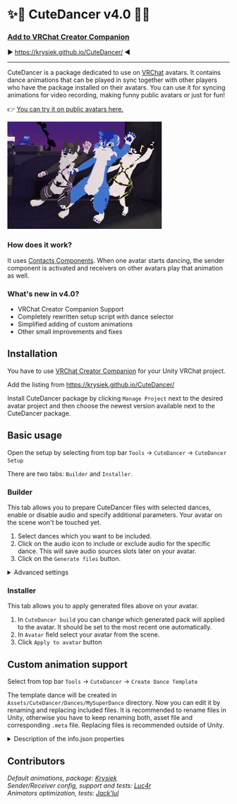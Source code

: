 # ✨🕺 CuteDancer v4.0 🕺✨

### [Add to VRChat Creator Companion](https://krysiek.github.io/CuteDancer/)
▶️ https://krysiek.github.io/CuteDancer/ ◀️

---

CuteDancer is a package dedicated to use on [VRChat](https://hello.vrchat.com/) avatars. It contains dance animations that can be played in sync together with other players who have the package installed on their avatars. You can use it for syncing animations for video recording, making funny public avatars or just for fun!

👉 [You can try it on public avatars here.](https://vrchat.com/home/world/wrld_deb6ff93-c907-4d16-92d0-911758135c70)

![promo anim](docs/images/cutedancer.gif)

### How does it work?

It uses [Contacts Components](https://creators.vrchat.com/avatars/avatar-dynamics/contacts/). When one avatar starts dancing, the sender component is activated and receivers on other avatars play that animation as well.

### What's new in v4.0?

- VRChat Creator Companion Support
- Completely rewritten setup script with dance selector
- Simplified adding of custom animations
- Other small improvements and fixes

## Installation

You have to use [VRChat Creator Companion](https://vcc.docs.vrchat.com/) for your Unity VRChat project.

Add the listing from https://krysiek.github.io/CuteDancer/

Install CuteDancer package by clicking `Manage Project` next to the desired avatar project and then choose the newest version available next to the CuteDancer package.

## Basic usage

Open the setup by selecting from top bar `Tools` -> `CuteDancer` -> `CuteDancer Setup`

There are two tabs: `Builder` and `Installer`.

### Builder

This tab allows you to prepare CuteDancer files with selected dances, enable or disable audio and specify additional parameters. Your avatar on the scene won't be touched yet.

1. Select dances which you want to be included.
2. Click on the audio icon to include or exclude audio for the specific dance. This will save audio sources slots later on your avatar.
3. Click on the `Generate files` button.

<details>
<summary>Advanced settings</summary>

- `Parameter name` - name of the parameter used for the dances. Change it if you have problem with non working animations, stuck (e.g. GoGo Loco).
- `Parameter start value` - indicates the start
- `Output directory` - you can create multiple builds by changing this directory (e.g. one for PC and one for Quest version).

</details>

### Installer

This tab allows you to apply generated files above on your avatar.

1. In `CuteDancer build` you can change which generated pack will applied to the avatar. It should be set to the most recent one automatically.
2. In `Avatar` field select your avatar from the scene.
3. Click `Apply to avatar` button

## Custom animation support

Select from top bar `Tools` -> `CuteDancer` -> `Create Dance Template`

The template dance will be created in `Assets/CuteDancer/Dances/MySuperDance` directory. Now you can edit it by renaming and replacing included files. It is recommended to rename files in Unity, otherwise you have to keep renaming both, asset file and corresponding `.meta` file. Replacing files is recommended outside of Unity.

<details>
<summary>Description of the info.json properties</summary>

- `name` - Used for internal parameters names, should be unique without spaces.
- `displayName` - Used for displaying in Builder and avatar's Action Menu.
- `collection` - Name of a category for the builder.
- `author` - Name of the author of the animation.
- `order` - Display order in the builder.

</details>

## Contributors

_Default animations, package: [Krysiek](https://github.com/Krysiek)  
Sender/Receiver config, support and tests: [Luc4r](https://github.com/Luc4r)  
Animators optimization, tests: [Jack'lul](https://github.com/jacklul)_